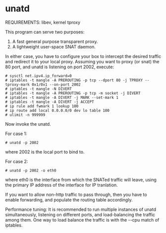 unatd
=======

REQUIREMENTS: libev, kernel tproxy

This program can serve two purposes:
  1. A fast general purpose transparent proxy.
  2. A lightweight user-space SNAT daemon.

In either case, you have to configure your box to intercept the
desired traffic and redirect it to your local proxy. 
Assuming you want to proxy (or snat) the 80 port, and unatd is
listening on port 2002, execute:

    # sysctl net.ipv4.ip_forward=0
    # iptables -t mangle -A PREROUTING -p tcp --dport 80 -j TPROXY --tproxy-mark 0x1/0x1 --on-port 2002
    # iptables -t mangle -N DIVERT
    # iptables -t mangle -A PREROUTING -p tcp -m socket -j DIVERT
    # iptables -t mangle -A DIVERT -j MARK --set-mark 1
    # iptables -t mangle -A DIVERT -j ACCEPT
    # ip rule add fwmark 1 lookup 100
    # ip route add local 0.0.0.0/0 dev lo table 100
    # ulimit -n 999999

Now invoke the unatd. 

For case 1:

    # unatd -p 2002

where 2002 is the local port to bind to.

For case 2:

    # unatd -p 2002 -o eth0

where eth0 is the interface from which the SNATed traffic will leave,
using the primary IP address of the interface for IP tranlation.

If you want to allow non-http traffic to pass through, then you have
to enable forwarding, and populate the routing table accordingly.

Performance tuning: It is recommended to run multiple instances of 
unatd simultaneously, listening on different ports, and load-balancing
the traffic among them. One way to load balance the traffic is with
the --cpu match of iptables.
